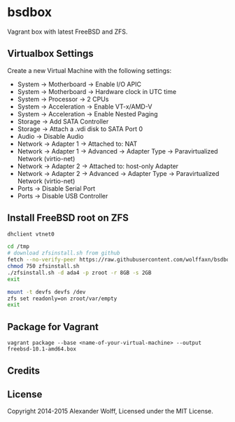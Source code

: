 # bsdbox

Vagrant box with latest FreeBSD and ZFS.

## Virtualbox Settings

Create a new Virtual Machine with the following settings:

- System -> Motherboard -> Enable I/O APIC
- System -> Motherboard -> Hardware clock in UTC time
- System -> Processor -> 2 CPUs
- System -> Acceleration -> Enable VT-x/AMD-V
- System -> Acceleration -> Enable Nested Paging
- Storage -> Add SATA Controller
- Storage -> Attach a .vdi disk to SATA Port 0
- Audio -> Disable Audio
- Network -> Adapter 1 -> Attached to: NAT
- Network -> Adapter 1 -> Advanced -> Adapter Type -> Paravirtualized Network (virtio-net)
- Network -> Adapter 2 -> Attached to: host-only Adapter
- Network -> Adapter 2 -> Advanced -> Adapter Type -> Paravirtualized Network (virtio-net)
- Ports -> Disable Serial Port
- Ports -> Disable USB Controller

## Install FreeBSD root on ZFS

```sh
dhclient vtnet0
```

```sh
cd /tmp
# download zfsinstall.sh from github
fetch --no-verify-peer https://raw.githubusercontent.com/wolffaxn/bsdbox/master/bin/zfsinstall.sh
chmod 750 zfsinstall.sh
./zfsinstall.sh -d ada4 -p zroot -r 8GB -s 2GB
exit
```

```sh
mount -t devfs devfs /dev
zfs set readonly=on zroot/var/empty
exit
```

## Package for Vagrant

```
vagrant package --base <name-of-your-virtual-machine> --output freebsd-10.1-amd64.box
```

## Credits

## License

Copyright 2014-2015 Alexander Wolff, Licensed under the MIT License.
